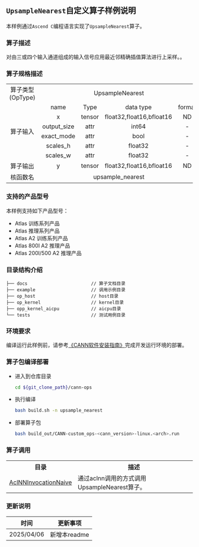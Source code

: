 ## `UpsampleNearest`自定义算子样例说明 
本样例通过`Ascend C`编程语言实现了`UpsampleNearest`算子。

### 算子描述
对由三或四个输入通道组成的输入信号应用最近邻精确插值算法进行上采样。。

### 算子规格描述

<table>
<tr><td rowspan="1" align="center">算子类型(OpType)</td><td colspan="4" align="center">UpsampleNearest</td></tr>
</tr>
<tr><td rowspan="6" align="center">算子输入</td><td align="center">name</td><td align="center">Type</td><td align="center">data type</td><td align="center">format</td></tr>
<tr><td align="center">x</td><td align="center">tensor</td><td align="center">float32,float16,bfloat16</td><td align="center">ND</td></tr>
<tr><td align="center">output_size</td><td align="center">attr</td><td align="center">int64</td><td align="center">-</td></tr>
<tr><td align="center">exact_mode</td><td align="center">attr</td><td align="center">bool</td><td align="center">-</td></tr>
<tr><td align="center">scales_h</td><td align="center">attr</td><td align="center">float32</td><td align="center">-</td></tr>
<tr><td align="center">scales_w</td><td align="center">attr</td><td align="center">float32</td><td align="center">-</td></tr>
</tr>
</tr>
<tr><td rowspan="1" align="center">算子输出</td><td align="center">y</td><td align="center">tensor</td><td align="center">float32,float16,bfloat16</td><td align="center">ND</td></tr>
</tr>
<tr><td rowspan="1" align="center">核函数名</td><td colspan="4" align="center">upsample_nearest</td></tr>
</table>

### 支持的产品型号
本样例支持如下产品型号：
- Atlas 训练系列产品
- Atlas 推理系列产品
- Atlas A2 训练系列产品
- Atlas 800I A2 推理产品
- Atlas 200I/500 A2 推理产品

### 目录结构介绍
```
├── docs                        // 算子文档目录
├── example                     // 调用示例目录
├── op_host                     // host目录
├── op_kernel                   // kernel目录
├── opp_kernel_aicpu            // aicpu目录
└── tests                       // 测试用例目录
```

### 环境要求
编译运行此样例前，请参考[《CANN软件安装指南》](https://hiascend.com/document/redirect/CannCommunityInstSoftware)完成开发运行环境的部署。

### 算子包编译部署
  - 进入到仓库目录

    ```bash
    cd ${git_clone_path}/cann-ops
    ```

  - 执行编译

    ```bash
    bash build.sh -n upsample_nearest
    ```

  - 部署算子包

    ```bash
    bash build_out/CANN-custom_ops-<cann_version>-linux.<arch>.run
    ```
### 算子调用
<table>
    <th>目录</th><th>描述</th>
    <tr>
        <td><a href="./examples/AclNNInvocationNaive"> AclNNInvocationNaive</td><td>通过aclnn调用的方式调用UpsampleNearest算子。</td>
    </tr>
</table>

### 更新说明
| 时间 | 更新事项 |
|----|------|
| 2025/04/06 | 新增本readme |